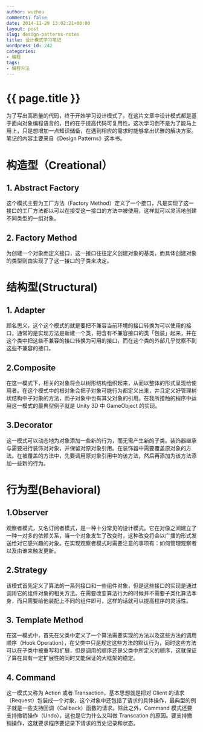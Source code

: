 ```yaml
---
author: wuzhou
comments: false
date: 2014-11-29 13:02:21+00:00
layout: post
slug: design-patterns-notes
title: 设计模式学习笔记
wordpress_id: 242
categories:
- 编程
tags:
- 编程方法
---
```


{{ page.title }}
================


为了写出高质量的代码，终于开始学习设计模式了。在这片文章中设计模式都是基于面向对象编程语言的，目的在于提高代码可复用性。这次学习倒不是为了能马上用上，只是想增加一点知识储备，在遇到相应的需求时能够拿出优雅的解决方案。笔记的内容主要来自《Design Patterns》这本书。


# 构造型（Creational）



## 1. Abstract Factory


这个模式主要为工厂方法（Factory Method）定义了一个接口，凡是实现了这一接口的工厂方法都以可以在接受这一接口的方法中被使用，这样就可以灵活地创建不同类型的一组对象。


## 2. Factory Method


为创建一个对象而定义接口，这一接口往往定义创建对象的基类，而具体创建对象的类型则由实现了了这一接口的子类来决定。


# 结构型(Structural)



## 1. Adapter


顾名思义，这个这个模式的就是要把不兼容当前环境的接口转换为可以使用的接口，通常的是实现方法是新建一个类，把含有不兼容接口的类「包装」起来，并在这个类中把这些不兼容的接口转换为可用的接口，而在这个类的外部几乎觉察不到这些不兼容的接口。


## 2.Composite


在这一模式下，相关的对象将会以树形结构组织起来，从而以整体的形式呈现给使用者。在这个模式中的根对象会把子对象可能行为都定义出来，并且定义好管理树状结构中子对象的方法，而子对象中也有其父对象的引用。在我所接触的程序中运用这一模式的最典型例子就是 Unity 3D 中 GameObject 的实现。


## 3.Decorator


这一模式可以动态地为对象添加一些新的行为，而无需产生新的子类。装饰器继承与需要进行装饰对对象，并保留对原对象引用。在装饰器中需要覆盖原对象的方法。在被覆盖的方法中，先要调用原对象引用中的该方法，然后再添加为该方法添加一些新的行为。


# 行为型(Behavioral)


## 1.Observer


观察者模式，又名订阅者模式，是一种十分常见的设计模式。它在对像之间建立了一种一对多的依赖关系，当一个对象发生了改变时，这种改变将会以广播的形式发送给对它感兴趣的对象。在实现观察者模式时需要注意的事项有：如何管理观察者以及由谁来触发更新。


## 2.Strategy


该模式首先定义了算法的一系列接口和一些组件对象，但是这些接口的实现是通过调用它的组件对象的相关方法。在需要改变算法行为的时候并不需要子类化算法本身，而只需要给他装配上不同的组件即可，这样的话就可以提高程序的灵活性。


## 3. Template Method


在这一模式中，首先在父类中定义了一个算法需要实现的方法以及这些方法的调用顺序（Hook Operation），在父类中只是规定这些方法的默认行为，同时这些方法可以在子类中被重写和扩展，但是调用的顺序还是父类中所定义的顺序，这就保证了算在具有一定扩展性的同时又能保证的大框架的稳定。


## 4. Command
这一模式又称为 Action 或者 Transaction，基本思想就是把对 Client 的请求（Request）包装成一个对象，这个对象中还包括了请求的具体操作，最典型的例子就是一些支持回调（Callback）函数的请求。除此之外，Cammand 模式还要支持撤销操作（Undo），这也是它为什么又叫做 Transcation 的原因。要支持撤销操作，这就要求程序要记录下请求的历史记录和状态。
